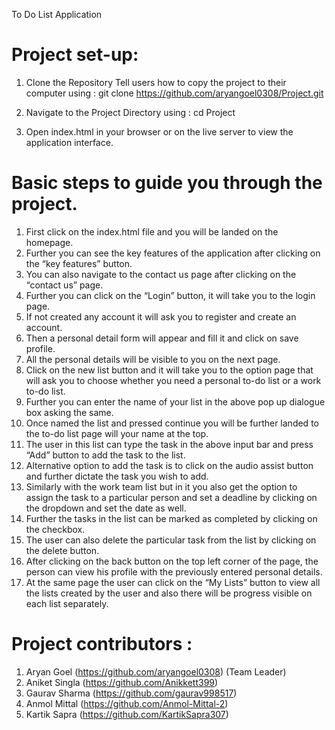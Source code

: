 To Do List Application 
# Project set-up:
1. Clone the Repository
   Tell users how to copy the project to their computer using : 
   git clone https://github.com/aryangoel0308/Project.git

2. Navigate to the Project Directory using :
   cd Project

3. Open index.html in your browser or on the live server to view the application interface.

# Basic steps to guide you through the project.

1.	First click on the index.html file and you will be landed on the homepage.
2.	Further you can see the key features of the application after clicking on the “key features” button. 
3.	You can also navigate to the contact us page after clicking on the “contact us” page.
4.	Further you can click on the “Login” button, it will take you to the login page.
5.	If not created any account it will ask you to register and create an account.
6.	Then a personal detail form will appear and fill it and click on save profile. 
7.	All the personal details will be visible to you on the next page.
8.	Click on the new list button and it will take you to the option page that will ask you to choose whether  you need a personal to-do list or a work to-do list. 
9.	Further you can enter the name of your list in the above pop up dialogue box asking the same.
10.	Once named the list and pressed continue you will be further landed to the to-do list page will your name at the top. 
11.	The user in this list can type the task in the above input bar and press “Add” button to add the task to the list.
12.	Alternative option to add the task is to click on the audio assist button and further dictate the task you wish to add.
13.	Similarly with the work team list but in it you also get the option to assign the task to a particular person and set a deadline by clicking on the dropdown and set the date as well.
14.	Further the tasks in the list can be marked as completed by clicking on the checkbox.
15.	The user can also delete the particular task from the list by clicking on the delete button.
16.	After clicking on the back button on the top left corner of the page, the person can view his profile with the previously entered personal details.
17.	At the same page the user can click on the “My Lists” button to view all the lists created by the user and also there will be progress visible on each list separately.

# Project contributors : 
1. Aryan Goel (https://github.com/aryangoel0308) (Team Leader)
2. Aniket Singla (https://github.com/Anikkett399)
3. Gaurav Sharma (https://github.com/gaurav998517)
4. Anmol Mittal (https://github.com/Anmol-Mittal-2)
5. Kartik Sapra (https://github.com/KartikSapra307)
